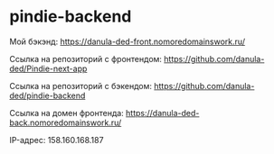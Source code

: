 # pindie-backend

Мой бэкэнд: <https://danula-ded-front.nomoredomainswork.ru/>

Ссылка на репозиторий с фронтендом: <https://github.com/danula-ded/Pindie-next-app>

Ссылка на репозиторий с бэкендом: <https://github.com/danula-ded/pindie-backend>

Ссылка на домен фронтенда: <https://danula-ded-back.nomoredomainswork.ru/>

IP-адрес: 158.160.168.187
